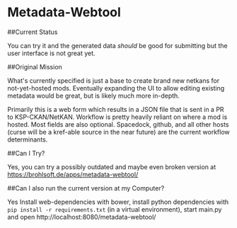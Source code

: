 # Metadata-Webtool


##Current Status

You can try it and the generated data *should* be good for submitting but the user interface is not great yet.


##Original Mission

What's currently specified is just a base to create brand new netkans for not-yet-hosted mods. Eventually expanding the UI to allow editing existing metadata would be great, but is likely much more in-depth.

Primarily this is a web form which results in a JSON file that is sent in a PR to KSP-CKAN/NetKAN. Workflow is pretty heavily reliant on where a mod is hosted. Most fields are also optional.
Spacedock, github, and all other hosts (curse will be a kref-able source in the near future) are the current workflow determinants.


##Can I Try?

Yes, you can try a possibly outdated and maybe even broken version at https://brohlsoft.de/apps/metadata-webtool/


##Can I also run the current version at my Computer?

Yes
Install web-dependencies with bower, install python dependencies with `pip install -r requirements.txt` (in a virtual environment), start main.py and open http://localhost:8080/metadata-webtool/

